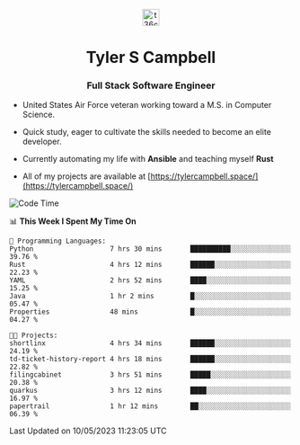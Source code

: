 <p align="center">
<a href="https://www.linkedin.com/in/t36campbell" target="blank"><img align="center" src="https://ik.imagekit.io/t36campbell/Portfolio/linkedin.png.original_m8bbGgPh6.png" alt="t36campbell" height="30" width="30" /></a>
</p>
<h1 align="center">Tyler S Campbell</h1>
<h3 align="center">Full Stack Software Engineer</h3>

* United States Air Force veteran working toward a M.S. in Computer Science.

* Quick study, eager to cultivate the skills needed to become an elite developer.

* Currently automating my life with **Ansible** and teaching myself **Rust**

* All of my projects are available at [https://tylercampbell.space/](https://tylercampbell.space/)

<!--START_SECTION:waka-->
![Code Time](http://img.shields.io/badge/Code%20Time-2%2C472%20hrs%2051%20mins-blue)

📊 **This Week I Spent My Time On** 

```text
💬 Programming Languages: 
Python                   7 hrs 30 mins       ██████████░░░░░░░░░░░░░░░   39.76 % 
Rust                     4 hrs 12 mins       ██████░░░░░░░░░░░░░░░░░░░   22.23 % 
YAML                     2 hrs 52 mins       ████░░░░░░░░░░░░░░░░░░░░░   15.25 % 
Java                     1 hr 2 mins         █░░░░░░░░░░░░░░░░░░░░░░░░   05.47 % 
Properties               48 mins             █░░░░░░░░░░░░░░░░░░░░░░░░   04.27 % 

🐱‍💻 Projects: 
shortlinx                4 hrs 34 mins       ██████░░░░░░░░░░░░░░░░░░░   24.19 % 
td-ticket-history-report 4 hrs 18 mins       ██████░░░░░░░░░░░░░░░░░░░   22.82 % 
filingcabinet            3 hrs 51 mins       █████░░░░░░░░░░░░░░░░░░░░   20.38 % 
quarkus                  3 hrs 12 mins       ████░░░░░░░░░░░░░░░░░░░░░   16.97 % 
papertrail               1 hr 12 mins        ██░░░░░░░░░░░░░░░░░░░░░░░   06.39 % 
```


 Last Updated on 10/05/2023 11:23:05 UTC
<!--END_SECTION:waka-->
